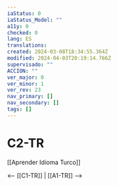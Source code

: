 ```yaml
---
iaStatus: 0
iaStatus_Model: ""
a11y: 0
checked: 0
lang: ES
translations: 
created: 2024-03-08T18:34:55.364Z
modified: 2024-04-03T20:19:14.766Z
supervisado: ""
ACCION: ""
ver_major: 0
ver_minor: 1
ver_rev: 23
nav_primary: []
nav_secondary: []
tags: []
---
```

# C2-TR

[[Aprender Idioma Turco]]

<-- [[C1-TR]] | [[A1-TR]] -->